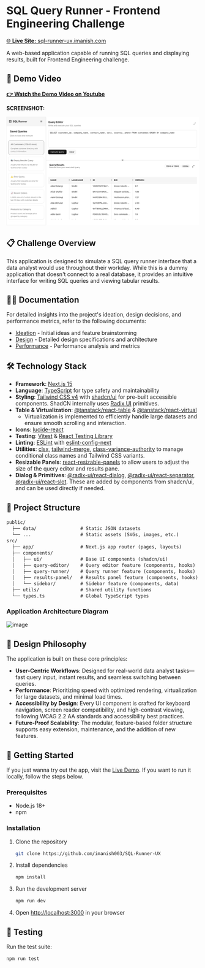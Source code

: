 # SQL Query Runner - Frontend Engineering Challenge

[🌐 **Live Site:** sql-runner-ux.imanish.com](https://sql-runner-ux.imanish.com)

A web-based application capable of running SQL queries and displaying results, built for Frontend Engineering challenge.

## 🎥 Demo Video

[**👉 Watch the Demo Video on Youtube**](https://youtu.be/DvrZ9wxiPc0)

**SCREENSHOT:**

![App Screenshot](docs/images/SCREENSHOT.png)

## 📋 Challenge Overview

This application is designed to simulate a SQL query runner interface that a data analyst would use throughout their workday. While this is a dummy application that doesn't connect to a real database, it provides an intuitive interface for writing SQL queries and viewing tabular results.

## ✍🏻 Documentation

For detailed insights into the project's ideation, design decisions, and performance metrics, refer to the following documents:

- [Ideation](/docs/1.%20Ideation.md) - Initial ideas and feature brainstorming
- [Design](/docs/2.%20Design.md) - Detailed design specifications and architecture
- [Performance](/docs/Performance.md) - Performance analysis and metrics

## 🛠 Technology Stack

- **Framework**: [Next.js 15](https://nextjs.org)
- **Language**: [TypeScript](https://www.typescriptlang.org/) for type safety and maintainability
- **Styling**: [Tailwind CSS v4](https://tailwindcss.com/) with [shadcn/ui](https://ui.shadcn.com/) for pre-built accessible components. ShadCN internally uses [Radix UI](https://www.radix-ui.com/) primitives.
- **Table & Virtualization**: [@tanstack/react-table](https://tanstack.com/table/latest) & [@tanstack/react-virtual](https://tanstack.com/virtual/latest)
  - Virtualization is implemented to efficiently handle large datasets and ensure smooth scrolling and interaction.
- **Icons**: [lucide-react](https://lucide.dev/)
- **Testing**: [Vitest](https://vitest.dev/) & [React Testing Library](https://testing-library.com/docs/react-testing-library/intro/)
- **Linting**: [ESLint](https://eslint.org/) with [eslint-config-next](https://nextjs.org/docs/pages/building-your-application/configuring/eslint)
- **Utilities**: [clsx](https://github.com/lukeed/clsx), [tailwind-merge](https://github.com/dcastil/tailwind-merge), [class-variance-authority](https://cva.style/) to manage conditional class names and Tailwind CSS variants.
- **Resizable Panels**: [react-resizable-panels](https://github.com/bvaughn/react-resizable-panels) to allow users to adjust the size of the query editor and results pane.
- **Dialog & Primitives**: [@radix-ui/react-dialog](https://www.radix-ui.com/primitives/docs/components/dialog), [@radix-ui/react-separator](https://www.radix-ui.com/primitives/docs/components/separator), [@radix-ui/react-slot](https://www.radix-ui.com/primitives/docs/components/slot). These are added by components from shadcn/ui, and can be used directly if needed.

## 📁 Project Structure

```
public/
  ├── data/                # Static JSON datasets
  └── ...                  # Static assets (SVGs, images, etc.)
src/
  ├── app/                 # Next.js app router (pages, layouts)
  ├── components/
  │   ├── ui/              # Base UI components (shadcn/ui)
  │   ├── query-editor/    # Query editor feature (components, hooks)
  │   ├── query-runner/    # Query runner feature (components, hooks)
  │   ├── results-panel/   # Results panel feature (components, hooks)
  │   └── sidebar/         # Sidebar feature (components, data)
  ├── utils/               # Shared utility functions
  └── types.ts             # Global TypeScript types
```

### Application Architecture Diagram

<img width="844" height="437" alt="image" src="https://github.com/user-attachments/assets/250e5887-414c-4b6a-8a2b-f9ef2f8eebc3" />


## 🎨 Design Philosophy

The application is built on these core principles:

- **User-Centric Workflows**: Designed for real-world data analyst tasks—fast query input, instant results, and seamless switching between queries.
- **Performance**: Prioritizing speed with optimized rendering, virtualization for large datasets, and minimal load times.
- **Accessibility by Design**: Every UI component is crafted for keyboard navigation, screen reader compatibility, and high-contrast viewing, following WCAG 2.2 AA standards and accessibility best practices.
- **Future-Proof Scalability**: The modular, feature-based folder structure supports easy extension, maintenance, and the addition of new features.

## 🚀 Getting Started

If you just wanna try out the app, visit the [Live Demo](https://sql-runner-ux.imanish.com). If you want to run it locally, follow the steps below.

### Prerequisites

- Node.js 18+
- npm

### Installation

1. Clone the repository

   ```bash
   git clone https://github.com/imanish003/SQL-Runner-UX
   ```

2. Install dependencies

   ```bash
   npm install
   ```

3. Run the development server

   ```bash
   npm run dev
   ```

4. Open [http://localhost:3000](http://localhost:3000) in your browser

## 🧪 Testing

Run the test suite:

```bash
npm run test
```
